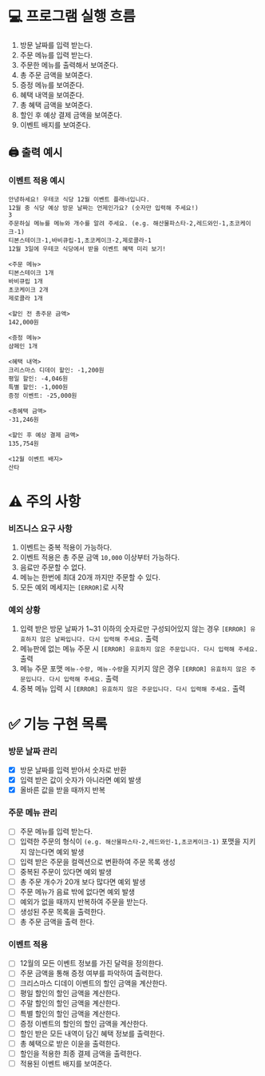 # 💻 프로그램 실행 흐름

1. 방문 날짜를 입력 받는다.
2. 주문 메뉴를 입력 받는다.
3. 주문한 메뉴를 출력해서 보여준다.
4. 총 주문 금액을 보여준다.
5. 증정 메뉴를 보여준다.
6. 혜택 내역을 보여준다.
7. 총 혜택 금액을 보여준다.
8. 할인 후 예상 결제 금액을 보여준다.
9. 이벤트 배지를 보여준다.

## 🖨️ 출력 예시

### 이벤트 적용 예시

```
안녕하세요! 우테코 식당 12월 이벤트 플래너입니다.
12월 중 식당 예상 방문 날짜는 언제인가요? (숫자만 입력해 주세요!)
3
주문하실 메뉴를 메뉴와 개수를 알려 주세요. (e.g. 해산물파스타-2,레드와인-1,초코케이크-1)
티본스테이크-1,바비큐립-1,초코케이크-2,제로콜라-1
12월 3일에 우테코 식당에서 받을 이벤트 혜택 미리 보기!
 
<주문 메뉴>
티본스테이크 1개
바비큐립 1개
초코케이크 2개
제로콜라 1개
 
<할인 전 총주문 금액>
142,000원
 
<증정 메뉴>
샴페인 1개
 
<혜택 내역>
크리스마스 디데이 할인: -1,200원
평일 할인: -4,046원
특별 할인: -1,000원
증정 이벤트: -25,000원
 
<총혜택 금액>
-31,246원
 
<할인 후 예상 결제 금액>
135,754원
 
<12월 이벤트 배지>
산타
```

# ⚠️ 주의 사항

### 비즈니스 요구 사항

1. 이벤트는 중복 적용이 가능하다.
2. 이벤트 적용은 총 주문 금액 `10,000` 이상부터 가능하다.
3. 음료만 주문할 수 없다.
4. 메뉴는 한번에 최대 20개 까지만 주문할 수 있다.
5. 모든 예외 메세지는 `[ERROR]`로 시작

### 예외 상황

1. 입력 받은 방문 날짜가 1~31 이하의 숫자로만 구성되어있지 않는 경우 `[ERROR] 유효하지 않은 날짜입니다. 다시 입력해 주세요.` 출력
2. 메뉴판에 없는 메뉴 주문 시 `[ERROR] 유효하지 않은 주문입니다. 다시 입력해 주세요.` 출력
3. 메뉴 주문 포맷 `메뉴-수량, 메뉴-수량`을 지키지 않은 경우 `[ERROR] 유효하지 않은 주문입니다. 다시 입력해 주세요.` 출력
4. 중복 메뉴 입력 시 `[ERROR] 유효하지 않은 주문입니다. 다시 입력해 주세요.` 출력

# ✅ 기능 구현 목록

### 방문 날짜 관리
- [x] 방문 날짜를 입력 받아서 숫자로 반환
- [x] 입력 받은 값이 숫자가 아니라면 예외 발생
- [x] 올바른 값을 받을 때까지 반복

### 주문 메뉴 관리
- [ ] 주문 메뉴를 입력 받는다.
- [ ] 입력한 주문의 형식이 `(e.g. 해산물파스타-2,레드와인-1,초코케이크-1)` 포맷을 지키지 않는다면 예외 발생
- [ ] 입력 받은 주문을 컬렉션으로 변환하여 주문 목록 생성
- [ ] 중복된 주문이 있다면 예외 발생
- [ ] 총 주문 개수가 20개 보다 많다면 예외 발생
- [ ] 주문 메뉴가 음료 밖에 없다면 예외 발생
- [ ] 예외가 없을 때까지 반복하여 주문을 받는다.
- [ ] 생성된 주문 목록을 출력한다.
- [ ] 총 주문 금액을 출력 한다.

### 이벤트 적용 
- [ ] 12월의 모든 이벤트 정보를 가진 달력을 정의한다.
- [ ] 주문 금액을 통해 증정 여부를 파악하여 출력한다.
- [ ] 크리스마스 디데이 이벤트의 할인 금액을 계산한다.
- [ ] 평일 할인의 할인 금액을 계산한다.
- [ ] 주말 할인의 할인 금액을 계산한다.
- [ ] 특별 할인의 할인 금액을 계산한다.
- [ ] 증정 이벤트의 할인의 할인 금액을 계산한다.
- [ ] 할인 받은 모든 내역이 담긴 혜택 정보를 출력한다.
- [ ] 총 혜택으로 받은 이윤을 출력한다.
- [ ] 할인을 적용한 최종 결제 금액을 출력한다.
- [ ] 적용된 이벤트 배지를 보여준다.